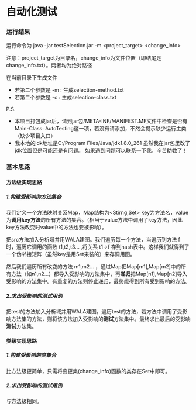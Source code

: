 # 自动化测试
### 运行结果
运行命令为
java -jar testSelection.jar -m <project_target> <change_info>

注意：project_target为目录名，change_info为文件位置（即结尾是change_info.txt）。两者均为绝对路径

在当前目录下生成文件
- 若第二个参数是 -m : 生成selection-method.txt
- 若第二个参数是 -c : 生成selection-class.txt

P.S. 
- 本项目打包成jar后，请到jar包/META-INF/MANIFEST.MF文件中检查是否有
Main-Class: AutoTesting这一项，若没有请添加，不然会提示缺少运行主类（缺少项目入口）
- 我本地的jdk地址是C:/Program Files/Java/jdk1.8.0_261 虽然我在jar包里改了jdk位置但是可能还是有问题。
如果遇到问题可以联系一下我，辛苦助教了！

### 基本思路
#### 方法级实现思路

##### 1.构建受影响的方法集合

我们定义一个方法映射关系Map，Map结构为<Stirng,Set<String>> key为方法名，value为**调用key方法**的所有方法的集合。（相当于value方法中调用了key方法，因此key方法改变时value中的方法也要被影响）。

把src方法加入分析域并用WALA建图。我们遍历每一个方法，当遍历到方法 f 时，遍历它调用的函数 t1,t2,t3... ,将关系 t1->f 存到hash表中。这样我们就得到了一个伪邻接矩阵（虽然key是用Set来装的）来存调用图。

然后我们遍历所有改变的方法 m1,m2... ，通过Map把Map[m1],Map[m2]中的所有方法（如n1,n2...）都导入受影响的方法集中，再**递归**把Map[n1],Map[n2]导入受影响的方法集中。有重复的方法则停止递归，最终能得到所有受到影响的方法。

##### 2.求出受影响的测试用例

把test的方法加入分析域并用WALA建图。遍历test的方法，若方法中调用了受影响方法集的方法，则将该方法加入受影响的**测试**方法集中。最终求出最后的受影响**测试**方法集。

 #### 类级实现思路

##### 1.构建受影响的类集合

比方法级更简单，只需将变更集(change_info)函数的类存在Set中即可。

##### 2.求出受影响的测试用例

与方法级相同。